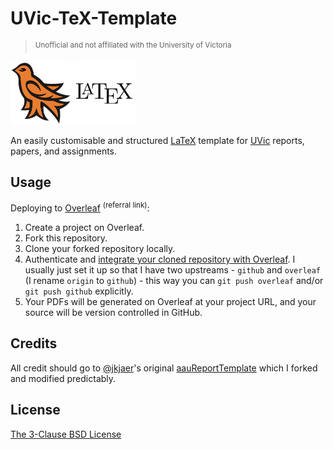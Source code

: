 # UVic-TeX-Template

> <sup>Unofficial and not affiliated with the University of Victoria</sup>

<p float="left">
  <img src="engr_martlet.png" height="100"/>
  <img src="latex_logo.jpg" height="100"/>
</p>

An easily customisable and structured [LaTeX](https://www.latex-project.org/) template for [UVic](https://uvic.ca) reports, papers, and assignments.

## Usage

Deploying to [Overleaf](https://www.overleaf.com/signup?ref=cdde14988a59) <sup>(referral link)</sup>:
1. Create a project on Overleaf.
2. Fork this repository.
3. Clone your forked repository locally.
4. Authenticate and [integrate your cloned repository with Overleaf](https://www.overleaf.com/help/233-how-do-i-connect-an-overleaf-project-with-a-repo-on-github-gitlab-or-bitbucket).  I usually just set it up so that I have two upstreams - `github` and `overleaf` (I rename `origin` to `github`) - this way you can `git push overleaf` and/or `git push github` explicitly.
5. Your PDFs will be generated on Overleaf at your project URL, and your source will be version controlled in GitHub.

## Credits

All credit should go to [@jkjaer](https://github.com/jkjaer)'s original [aauReportTemplate](https://github.com/jkjaer/aauLatexTemplates) which I forked and modified predictably.

## License

[The 3-Clause BSD License](LICENSE)
